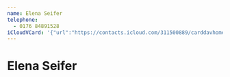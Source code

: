 ```yaml
---
name: Elena Seifer
telephone:
  - 0176 84891528
iCloudVCard: '{"url":"https://contacts.icloud.com/311500889/carddavhome/card/FCF6710E-C3DF-49DF-AA92-1F8938AA24E3.vcf","etag":"\"ldeqeouo\"","data":"BEGIN:VCARD\r\nVERSION:3.0\r\nFN:\r\nN:Seifer;Elena;;;\r\nUID:E9E5C9AE-32A8-4075-913C-9CA2172C2364\r\nPRODID:-//Apple Inc.//iOS 16.2//EN\r\nREV:2025-04-03T22:03:56Z\r\nORG:;\r\nTEL:0176 84891528\r\nEND:VCARD"}'
---
```

# Elena Seifer